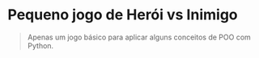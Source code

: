 # Pequeno jogo de Herói vs Inimigo

> Apenas um jogo básico para aplicar alguns conceitos de POO com Python.